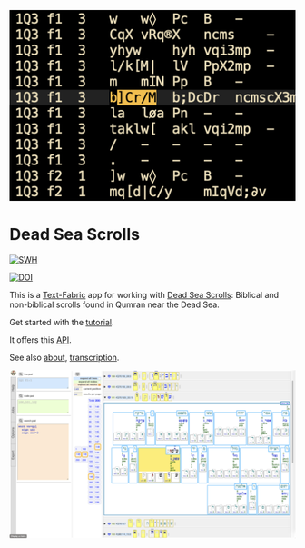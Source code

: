 ![logo](code/static/logo.png)

# Dead Sea Scrolls

[![SWH](https://archive.softwareheritage.org/badge/origin/https://github.com/annotation/app-dss/)](https://archive.softwareheritage.org/browse/origin/https://github.com/annotation/app-dss/)

[![DOI](https://zenodo.org/badge/184505167.svg)](https://zenodo.org/badge/latestdoi/184505167)

This is a
[Text-Fabric](https://github.com/annotation/text-fabric) app
for working with
[Dead Sea Scrolls](https://github.com/etcbc/dss): Biblical and non-biblical scrolls found
in Qumran near the Dead Sea.

Get started with the
[tutorial](https://nbviewer.jupyter.org/github/annotation/tutorials/blob/master/dss/start.ipynb).

It offers this [API](https://annotation.github.io/text-fabric/Api/App/).

See also
[about](https://github.com/etcbc/dss/blob/master/docs/about.md),
[transcription](https://github.com/etcbc/dss/blob/master/docs/transcription.md).

![shot](images/shot.png)
